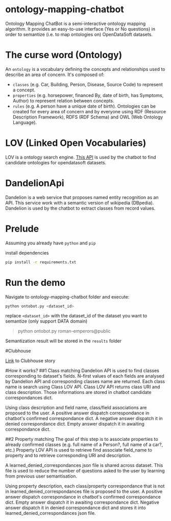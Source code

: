 # ontology-mapping-chatbot

Ontology Mapping ChatBot is a  semi-interactive ontology mapping algorithm. It provides an easy-to-use interface (Yes or No questions) in order to semantize (i.e. to map ontologies on) OpenDataSoft datasets.

# The curse word (Ontology)

An `ontology` is a vocabulary defining the concepts and relationships used to describe an area of concern.
It's composed of:
* `classes` (e.g. Car, Building, Person, Disease, Source Code) to represent a concept.
* `properties` (e.g. horsepower, financed By, date of birth, has Symptoms, Author) to represent relation between concepts.
* `rules` (e.g. A person have a unique date of birth).
Ontologies can be created for every area of concern and by everyone using RDF (Resource Description Framework), RDFS (RDF Schema) and OWL (Web Ontology Language).

# LOV (Linked Open Vocabularies)
LOV is a ontology search engine. [This API](http://lov.okfn.org/dataset/lov/api) is used by the chatbot to find candidate ontologies for opendatasoft datasets.

# DandelionApi
Dandelion is a web service that proposes named entity recognition as an API. This service work with a semantic version of wikipedia (DBpedia).
Dandelion is used by the chatbot to extract classes from record values.

# Prelude
Assuming you already have `python` and `pip`

install dependencies

```bash
pip install -r requirements.txt
```

# Run the demo
Navigate to ontology-mapping-chatbot folder and execute:

```bash
python ontobot.py <dataset_id>
```
replace `<dataset_id>` with the dataset_id of the dataset you want to semantize (only support DATA domain)

> python ontobot.py roman-emperors@public

Semantization result will be stored in the `results` folder

#Clubhouse

[Link](https://app.clubhouse.io/opendatasoft/epic/11656) to Clubhouse story

#How it works?
##1 Class matching
Dandelion API is used to find classes corresponding to dataset's fields. N-first values of each fields are analysed by Dandelion API and corresponding classes name are returned. Each class name is search using Class LOV API. Class LOV API returns class URI and class description. Those informations are stored in chatbot candidate correspondances dict.

Using class description and field name, class/field associations are proposed to the user. A positive answer dispatch correspondance in chatbot's confirmed correspondance dict. A negative answer dispatch it in denied correspondance dict. Empty answer dispatch it in awaiting correspondance dict.

##2 Property matching
The goal of this step is to associate properties to already confirmed classes (e.g. full name of a Person?, full name of a car?, etc.)
Property LOV API is used to retrieve find associate field_name to property and to retrieve corresponding URI and description.

A learned_denied_correspondances json file is shared across dataset. This file is used to reduce the number of questions asked to the user by learning from previous user semantisation.

Using property description, each class/property correspondance that is not in learned_denied_correspondances file is proposed to the user. A positive answer dispatch correspondance in chatbot's confirmed correspondance dict. Empty answer dispatch it in awaiting correspondance dict. Negative answer dispatch it in denied correspondance dict and stores it into learned_denied_correspondances json file.

